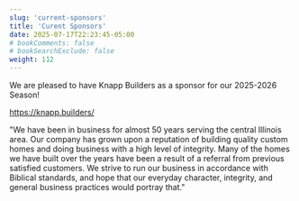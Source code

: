 ```yaml
---
slug: 'current-sponsors'
title: 'Curent Sponsors'
date: 2025-07-17T22:23:45-05:00
# bookComments: false
# bookSearchExclude: false
weight: 112
---
```

We are pleased to have Knapp Builders as a sponsor for our 2025-2026 Season!

https://knapp.builders/

"We have been in business for almost 50 years serving the central Illinois area.  Our company has grown upon a reputation of building quality custom homes and doing business with a high level of integrity.  Many of the homes we have built over the years have been a result of a referral from previous satisfied customers.  We strive to run our business in accordance with Biblical standards, and hope that our everyday character, integrity, and general business practices would portray that."
